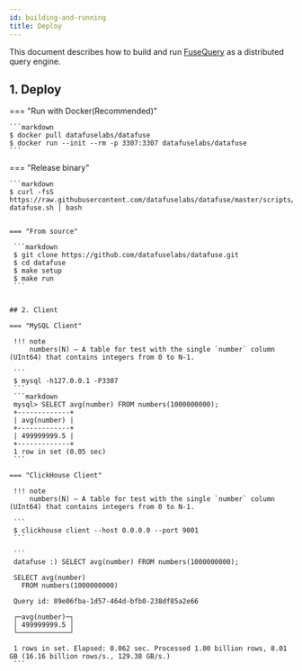 ```yaml
---
id: building-and-running
title: Deploy
---
```


This document describes how to build and run [FuseQuery](https://github.com/datafuselabs/datafuse/tree/master/fusequery) as a distributed query engine.


## 1. Deploy

=== "Run with Docker(Recommended)"

    ```markdown
    $ docker pull datafuselabs/datafuse
    $ docker run --init --rm -p 3307:3307 datafuselabs/datafuse
    ```

=== "Release binary"

    ```markdown
    $ curl -fsS https://raw.githubusercontent.com/datafuselabs/datafuse/master/scripts/installer/install-datafuse.sh | bash
   ```

=== "From source"

    ```markdown
    $ git clone https://github.com/datafuselabs/datafuse.git
    $ cd datafuse
    $ make setup
    $ make run
    ```


## 2. Client

=== "MySQL Client"

    !!! note
        numbers(N) – A table for test with the single `number` column (UInt64) that contains integers from 0 to N-1.

    ```
    $ mysql -h127.0.0.1 -P3307
    ```
    ```markdown
    mysql> SELECT avg(number) FROM numbers(1000000000);
    +-------------+
    | avg(number) |
    +-------------+
    | 499999999.5 |
    +-------------+
    1 row in set (0.05 sec)
    ```

=== "ClickHouse Client"

    !!! note
        numbers(N) – A table for test with the single `number` column (UInt64) that contains integers from 0 to N-1.

    ```
    $ clickhouse client --host 0.0.0.0 --port 9001
    ```

    ```
    datafuse :) SELECT avg(number) FROM numbers(1000000000);

    SELECT avg(number)
      FROM numbers(1000000000)

    Query id: 89e06fba-1d57-464d-bfb0-238df85a2e66

    ┌─avg(number)─┐
    │ 499999999.5 │
    └─────────────┘

    1 rows in set. Elapsed: 0.062 sec. Processed 1.00 billion rows, 8.01 GB (16.16 billion rows/s., 129.38 GB/s.)
    ```
